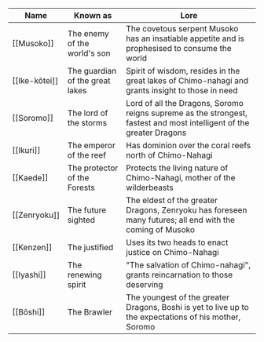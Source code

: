 | Name | Known as | Lore |
| ----- | ------ | ---- |
| [[Musoko]] | The enemy of the world's son | The covetous serpent Musoko has an insatiable appetite and is prophesised to consume the world |
| [[Ike-kōtei]] | The guardian of the great lakes | Spirit of wisdom, resides in the great lakes of Chimo-nahagi and grants insight to those in need |
| [[Soromo]] | The lord of the storms |  Lord of all the Dragons, Soromo reigns supreme as the strongest, fastest and most intelligent of the greater Dragons | 
| [[Ikuri]] | The emperor of the reef | Has dominion over the coral reefs north of Chimo-Nahagi |
| [[Kaede]] | The protector of the Forests | Protects the living nature of Chimo-Nahagi, mother of the wilderbeasts |
| [[Zenryoku]] | The future sighted | The eldest of the greater Dragons, Zenryoku has foreseen many futures; all end with the coming of Musoko |
| [[Kenzen]] | The justified | Uses its two heads to enact justice on Chimo-Nahagi |
| [[Iyashi]] | The renewing spirit | "The salvation of Chimo-nahagi", grants reincarnation to those deserving |
| [[Bōshi]] | The Brawler | The youngest of the greater Dragons, Boshi is yet to live up to the expectations of his mother, Soromo |
